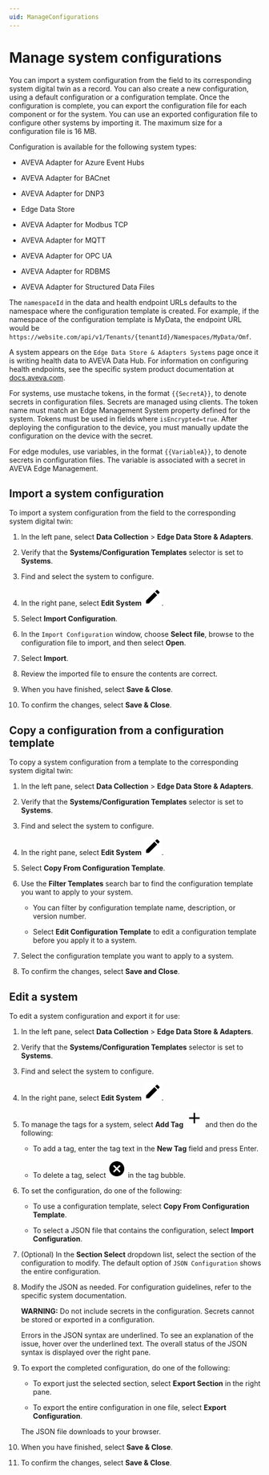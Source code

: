 ```yaml
---
uid: ManageConfigurations
---
```


# Manage system configurations

You can import a system configuration from the field to its corresponding system digital twin as a record. You can also create a new configuration, using a default configuration or a configuration template. Once the configuration is complete, you can export the configuration file for each component or for the system. You can use an exported configuration file to configure other systems by importing it. The maximum size for a configuration file is 16 MB.

Configuration is available for the following system types:

 - AVEVA Adapter for Azure Event Hubs

 - AVEVA Adapter for BACnet

 - AVEVA Adapter for DNP3

 - Edge Data Store

 - AVEVA Adapter for Modbus TCP

 - AVEVA Adapter for MQTT

 - AVEVA Adapter for OPC UA

 - AVEVA Adapter for RDBMS

 - AVEVA Adapter for Structured Data Files

The `namespaceId` in the data and health endpoint URLs defaults to the namespace where the configuration template is created. For example, if the namespace of the configuration template is MyData, the endpoint URL would be `https://website.com/api/v1/Tenants/{tenantId}/Namespaces/MyData/Omf`.

A system appears on the `Edge Data Store & Adapters Systems` page once it is writing health data to AVEVA Data Hub. For information on configuring health endpoints, see the specific system product documentation at [docs.aveva.com](https://docs.aveva.com/).

For systems, use mustache tokens, in the format `{{SecretA}}`, to denote secrets in configuration files. Secrets are managed using clients. The token name must match an Edge Management System property defined for the system. Tokens must be used in fields where `isEncrypted=true`. After deploying the configuration to the device, you must manually update the configuration on the device with the secret.

For edge modules, use variables, in the format `{{VariableA}}`, to denote secrets in configuration files. The variable is associated with a secret in AVEVA Edge Management.

## Import a system configuration

To import a system configuration from the field to the corresponding system digital twin:

1. In the left pane, select **Data Collection** > **Edge Data Store & Adapters**.

1. Verify that the **Systems/Configuration Templates** selector is set to **Systems**.

1. Find and select the system to configure.

1. In the right pane, select **Edit System** ![Edit](../../../_icons/default/pencil.svg).

1. Select **Import Configuration**.

1. In the `Import Configuration` window, choose **Select file**, browse to the configuration file to import, and then select **Open**.

1. Select **Import**.

1. Review the imported file to ensure the contents are correct.

1. When you have finished, select **Save & Close**.

1. To confirm the changes, select **Save & Close**.

## Copy a configuration from a configuration template

To copy a system configuration from a template to the corresponding system digital twin:

1. In the left pane, select **Data Collection** > **Edge Data Store & Adapters**.

1. Verify that the **Systems/Configuration Templates** selector is set to **Systems**.

1. Find and select the system to configure.

1. In the right pane, select **Edit System** ![Edit](../../../_icons/default/pencil.svg).

1. Select **Copy From Configuration Template**.

1. Use the **Filter Templates** search bar to find the configuration template you want to apply to your system.

    - You can filter by configuration template name, description, or version number.
    
    - Select **Edit Configuration Template** to edit a configuration template before you apply it to a system.

1. Select the configuration template you want to apply to a system.

1. To confirm the changes, select **Save and Close**.

## Edit a system

To edit a system configuration and export it for use:

1. In the left pane, select **Data Collection** > **Edge Data Store & Adapters**.

1. Verify that the **Systems/Configuration Templates** selector is set to **Systems**.

1. Find and select the system to configure.

1. In the right pane, select **Edit System** ![Edit](../../../_icons/default/pencil.svg).

1. To manage the tags for a system, select **Add Tag** ![Add Tag](../../../_icons/default/plus.svg) and then do the following:

   - To add a tag, enter the tag text in the **New Tag** field and press Enter.

   - To delete a tag, select ![<title>](../../../_icons/default/close-circle.svg) in the tag bubble.

1. To set the configuration, do one of the following:

   - To use a configuration template, select **Copy From Configuration Template**.

   - To select a JSON file that contains the configuration, select **Import Configuration**.

1. (Optional) In the **Section Select** dropdown list, select the section of the configuration to modify. The default option of `JSON Configuration` shows the entire configuration.

1. Modify the JSON as needed. For configuration guidelines, refer to the specific system documentation.

   **WARNING:** Do not include secrets in the configuration. Secrets cannot be stored or exported in a configuration. 

   Errors in the JSON syntax are underlined. To see an explanation of the issue, hover over the underlined text. The overall status of the JSON syntax is displayed over the right pane.

1. To export the completed configuration, do one of the following:

   - To export just the selected section, select **Export Section** in the right pane.

   - To export the entire configuration in one file, select **Export Configuration**.

   The JSON file downloads to your browser.

1. When you have finished, select **Save & Close**.

1. To confirm the changes, select **Save & Close**.

